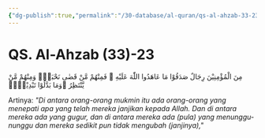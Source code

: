 ```yaml
---
{"dg-publish":true,"permalink":"/30-database/al-quran/qs-al-ahzab-33-23/"}
---
```



# QS. Al-Ahzab (33)-23
مِنَ الْمُؤْمِنِيْنَ رِجَالٌ صَدَقُوْا مَا عَاهَدُوا اللّٰهَ عَلَيْهِ ۚ فَمِنْهُمْ مَّنْ قَضٰى نَحْبَهٗۙ وَمِنْهُمْ مَّنْ يَّنْتَظِرُ ۖوَمَا بَدَّلُوْا تَبْدِيْلًاۙ 

Artinya: *"Di antara orang-orang mukmin itu ada orang-orang yang menepati apa yang telah mereka janjikan kepada Allah. Dan di antara mereka ada yang gugur, dan di antara mereka ada (pula) yang menunggu-nunggu dan mereka sedikit pun tidak mengubah (janjinya),"*
